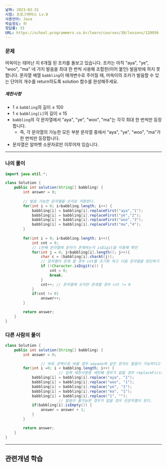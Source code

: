 ```yaml
---
날짜: 2023-03-31
시험: 프로그래머스 Lv.0
사용언어: Java
학습정도: 하
정답률: 33
URL: https://school.programmers.co.kr/learn/courses/30/lessons/120956
---
```

### 문제

머쓱이는 태어난 지 6개월 된 조카를 돌보고 있습니다. 조카는 아직 "aya", "ye", "woo", "ma" 네 가지 발음을 최대 한 번씩 사용해 조합한(이어 붙인) 발음밖에 하지 못합니다. 문자열 배열 `babbling`이 매개변수로 주어질 때, 머쓱이의 조카가 발음할 수 있는 단어의 개수를 return하도록 solution 함수를 완성해주세요.

##### 제한사항

- 1 ≤ `babbling`의 길이 ≤ 100
- 1 ≤ `babbling[i]`의 길이 ≤ 15
- `babbling`의 각 문자열에서 "aya", "ye", "woo", "ma"는 각각 최대 한 번씩만 등장합니다.
    - 즉, 각 문자열의 가능한 모든 부분 문자열 중에서 "aya", "ye", "woo", "ma"가 한 번씩만 등장합니다.
- 문자열은 알파벳 소문자로만 이루어져 있습니다.
---
### 나의 풀이

```java
import java.util.*;

class Solution {
    public int solution(String[] babbling) {
        int answer = 0;
        
		// 발음 가능한 문자열을 숫자로 치환한다.
        for(int i = 0; i<babbling.length; i++) {
            babbling[i] = babbling[i].replaceFirst("aya","1");
            babbling[i] = babbling[i].replaceFirst("ye","2");
            babbling[i] = babbling[i].replaceFirst("woo","3");
            babbling[i] = babbling[i].replaceFirst("ma","4");
        }
        
        for(int i = 0; i<babbling.length; i++){
            int cnt = 0;
			// i번째 문자열에 문자가 존재하는지 isDigit을 이용해 확인
            for(int j = 0; j<babbling[i].length(); j++){
                char c = (babbling[i].charAt(j));  
				// 문자열이 존재 할 경우 cnt를 초기화 하고 다음 문자열을 판단하기 위해 반복문을 빠져나간다.
                if (!Character.isDigit(c)) {  
                    cnt = 0;
                    break;
                }
                cnt++; // 문자열에 숫자만 존재할 경우 cnt != 0
            }
            if(cnt != 0)
                answer++;
        }

        return answer;
    }
}
```

### 다른 사람의 풀이

```java
class Solution {
    public int solution(String[] babbling) {
        int answer = 0;

				// 바로 공백으로 바꿀 경우 wayaoo와 같은 문자도 발음이 가능하다고 인식한다.
        for(int i =0; i < babbling.length; i++) {
						// 입력 제한사항중 세번째 경우가 없을 경우 replaceFirst를 이용하여 첫번째 나왔을 때만 변경할 수 있다.
            babbling[i] = babbling[i].replace("aya", "1");
            babbling[i] = babbling[i].replace("woo", "1");
            babbling[i] = babbling[i].replace("ye", "1");
            babbling[i] = babbling[i].replace("ma", "1");
            babbling[i] = babbling[i].replace("1", "");
						// 발음이 불가능한 경우가 없을 경우 빈문자열이 된다.
            if(babbling[i].isEmpty()) {
                answer = answer + 1;
            }
        }

        return answer;
    }
}
```

---
## 관련개념 학습

